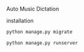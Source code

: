 Auto Music Dictation

installation
```bash
python manage.py migrate
```

```bash
python manage.py runserver
```

